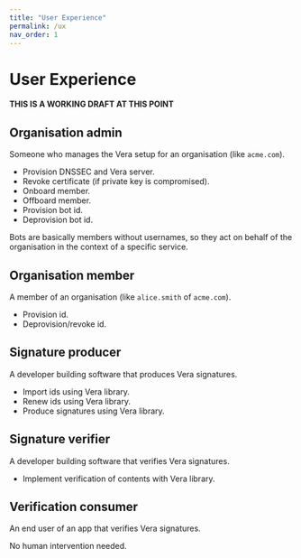 ```yaml
---
title: "User Experience"
permalink: /ux
nav_order: 1
---
```


# User Experience

**THIS IS A WORKING DRAFT AT THIS POINT**

## Organisation admin

Someone who manages the Vera setup for an organisation (like `acme.com`).

- Provision DNSSEC and Vera server.
- Revoke certificate (if private key is compromised).
- Onboard member.
- Offboard member.
- Provision bot id.
- Deprovision bot id.

Bots are basically members without usernames, so they act on behalf of the organisation in the context of a specific service.

## Organisation member

A member of an organisation (like `alice.smith` of `acme.com`).

- Provision id.
- Deprovision/revoke id.

## Signature producer

A developer building software that produces Vera signatures.

- Import ids using Vera library.
- Renew ids using Vera library.
- Produce signatures using Vera library.

## Signature verifier

A developer building software that verifies Vera signatures.

- Implement verification of contents with Vera library.

## Verification consumer

An end user of an app that verifies Vera signatures.

No human intervention needed.
